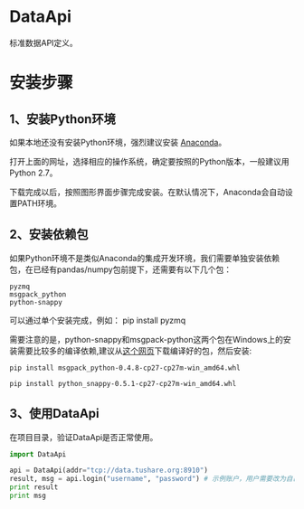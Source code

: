 
# DataApi

标准数据API定义。

# 安装步骤

1、安装Python环境
------

如果本地还没有安装Python环境，强烈建议安装 [Anaconda](http://www.continuum.io/downloads "Anaconda")。

打开上面的网址，选择相应的操作系统，确定要按照的Python版本，一般建议用Python 2.7。

下载完成以后，按照图形界面步骤完成安装。在默认情况下，Anaconda会自动设置PATH环境。

2、安装依赖包
----------------

如果Python环境不是类似Anaconda的集成开发环境，我们需要单独安装依赖包，在已经有pandas/numpy包前提下，还需要有以下几个包：

	pyzmq
	msgpack_python
	python-snappy

可以通过单个安装完成，例如： pip install pyzmq

需要注意的是，python-snappy和msgpack-python这两个包在Windows上的安装需要比较多的编译依赖,建议从[这个网页](http://www.lfd.uci.edu/~gohlke/pythonlibs)下载编译好的包，然后安装:

	pip install msgpack_python-0.4.8-cp27-cp27m-win_amd64.whl 
	
	pip install python_snappy-0.5.1-cp27-cp27m-win_amd64.whl



3、使用DataApi
--------

在项目目录，验证DataApi是否正常使用。

```python
import DataApi

api = DataApi(addr="tcp://data.tushare.org:8910")
result, msg = api.login("username", "password") # 示例账户，用户需要改为自己在www.quantos.org上注册的账户
print result
print msg

```

